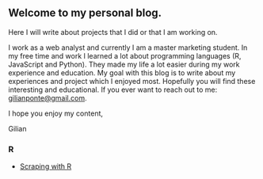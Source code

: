 ## Welcome to my personal blog. 

Here I will write about projects that I did or that I am working on. 

I work as a web analyst and currently I am a master marketing student. In my free time and work I learned a lot about programming languages (R, JavaScript and Python). They made my life a lot easier during my work experience and education. My goal with this blog is to write about my experiences and project which I enjoyed most. Hopefully you will find these interesting and educational. If you ever want to reach out to me: gilianponte@gmail.com. 

I hope you enjoy my content,

Gilian


### R
- [Scraping with R](scraping_with_r)
